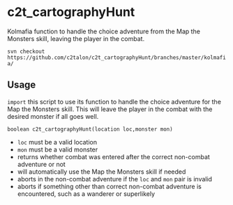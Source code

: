 # c2t_cartographyHunt

Kolmafia function to handle the choice adventure from the Map the Monsters skill, leaving the player in the combat.

`svn checkout https://github.com/c2talon/c2t_cartographyHunt/branches/master/kolmafia/`

## Usage

`import` this script to use its function to handle the choice adventure for the Map the Monsters skill. This will leave the player in the combat with the desired monster if all goes well.

`boolean c2t_cartographyHunt(location loc,monster mon)`
* `loc` must be a valid location
* `mon` must be a valid monster
* returns whether combat was entered after the correct non-combat adventure or not
* will automatically use the Map the Monsters skill if needed
* aborts in the non-combat adventure if the `loc` and `mon` pair is invalid
* aborts if something other than correct non-combat adventure is encountered, such as a wanderer or superlikely
